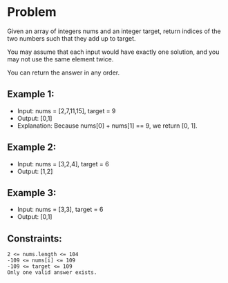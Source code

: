 # Problem

Given an array of integers nums and an integer target, return indices of the two numbers such that they add up to target.

You may assume that each input would have exactly one solution, and you may not use the same element twice.

You can return the answer in any order.

## Example 1:
- Input: nums = [2,7,11,15], target = 9
- Output: [0,1]
- Explanation: Because nums[0] + nums[1] == 9, we return [0, 1].

## Example 2:
- Input: nums = [3,2,4], target = 6
- Output: [1,2]

## Example 3:
- Input: nums = [3,3], target = 6
- Output: [0,1]

## Constraints:
```
2 <= nums.length <= 104
-109 <= nums[i] <= 109
-109 <= target <= 109
Only one valid answer exists.
